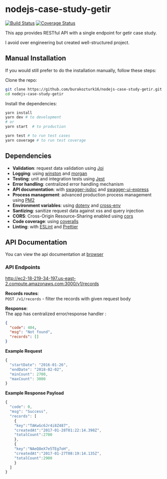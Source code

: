 # nodejs-case-study-getir

[![Build Status](https://app.travis-ci.com/burakozturk16/nodejs-case-study-getir.svg?branch=master)](https://app.travis-ci.com/burakozturk16/nodejs-case-study-getir)
[![Coverage Status](https://coveralls.io/repos/github/burakozturk16/nodejs-case-study-getir/badge.svg)](https://coveralls.io/github/burakozturk16/nodejs-case-study-getir)

This app provides RESTful API with a single endpoint for getir case study.

I avoid over engineering but created well-structured project.

## Manual Installation

If you would still prefer to do the installation manually, follow these steps:

Clone the repo:

```bash
git clone https://github.com/burakozturk16/nodejs-case-study-getir.git
cd nodejs-case-study-getir
```

Install the dependencies:

```bash
yarn install
yarn dev # to development
# or
yarn start  # to production
```

```bash
yarn test # to run test cases
yarn coverage # to run test coverage
```

## Dependencies
- **Validation**: request data validation using [Joi](https://github.com/hapijs/joi)
- **Logging**: using [winston](https://github.com/winstonjs/winston) and [morgan](https://github.com/expressjs/morgan)
- **Testing**: unit and integration tests using [Jest](https://jestjs.io)
- **Error handling**: centralized error handling mechanism
- **API documentation**: with [swagger-jsdoc](https://github.com/Surnet/swagger-jsdoc) and [swagger-ui-express](https://github.com/scottie1984/swagger-ui-express)
- **Process management**: advanced production process management using [PM2](https://pm2.keymetrics.io)
- **Environment variables**: using [dotenv](https://github.com/motdotla/dotenv) and [cross-env](https://github.com/kentcdodds/cross-env#readme)
- **Santizing**: sanitize request data against xss and query injection
- **CORS**: Cross-Origin Resource-Sharing enabled using [cors](https://github.com/expressjs/cors)
- **Code coverage**: using [coveralls](https://coveralls.io)
- **Linting**: with [ESLint](https://eslint.org) and [Prettier](https://prettier.io)


## API Documentation

You can view the api documentation at [browser](http://localhost:3000/v1/docs)

### API Endpoints


http://ec2-18-219-34-197.us-east-2.compute.amazonaws.com:3000/v1/records

**Records routes**:\
`POST /v1/records` - filter the records with given request body

**Response**:\
The app has centralized error/response handler :

```json
{
  "code": 404,
  "msg": "Not found",
  "records": []
}
```

**Example Request**

```jsx
{
  "startDate": "2016-01-26",
  "endDate": "2018-02-02",
  "minCount": 2700,
  "maxCount": 3000
}
```
**Example Response Payload**
```jsx
{
  "code": 0,
  "msg": "Success",
  "records": [
    {
    "key":"TAKwGc6Jr4i8Z487",
    "createdAt":"2017-01-28T01:22:14.398Z",
    "totalCount":2700
    },
    {
    "key":"NAeQ8eX7e5TEg7oH",
    "createdAt":"2017-01-27T08:19:14.135Z",
    "totalCount":2900
    }
  ]
}
```
